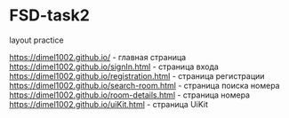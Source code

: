 # FSD-task2
layout practice

https://dimel1002.github.io/ - главная страница
https://dimel1002.github.io/signIn.html - страница входа
https://dimel1002.github.io/registration.html - страница регистрации
https://dimel1002.github.io/search-room.html - страница поиска номера
https://dimel1002.github.io/room-details.html - страница номера
https://dimel1002.github.io/uiKit.html - страница UiKit
